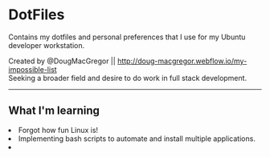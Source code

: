 # DotFiles
Contains my dotfiles and personal preferences that I use for my Ubuntu developer workstation.

Created by @DougMacGregor || http://doug-macgregor.webflow.io/my-impossible-list <br>
Seeking a broader field and desire to do work in full stack development.
<hr>

## What I'm learning
<li>Forgot how fun Linux is!</li>
<li>Implementing bash scripts to automate and install multiple applications.<li>
